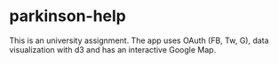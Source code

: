 # parkinson-help
This is an university assignment. The app uses OAuth (FB, Tw, G), data visualization with d3 and has an interactive Google Map.
